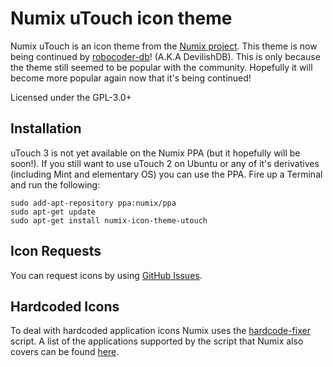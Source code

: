 Numix uTouch icon theme
=======================

Numix uTouch is an icon theme from the [Numix project](http://numixproject.org). This theme is now being continued by [robocoder-db](https://github.com/robocoder-db)! (A.K.A DevilishDB). This is only because the theme still seemed to be popular with the community. Hopefully it will become more popular again now that it's being continued!

Licensed under the GPL-3.0+

Installation
------------

uTouch 3 is not yet available on the Numix PPA (but it hopefully will be soon!). If you still want to use uTouch 2 on Ubuntu or any of it's derivatives (including Mint and elementary OS) you can use the PPA. Fire up a Terminal and run the following:

```
sudo add-apt-repository ppa:numix/ppa
sudo apt-get update
sudo apt-get install numix-icon-theme-utouch
```

Icon Requests
-------------

You can request icons by using [GitHub Issues](https://github.com/numixproject/numix-icon-theme-utouch/issues).

Hardcoded Icons
---------------

To deal with hardcoded application icons Numix uses the [hardcode-fixer](https://github.com/Foggalong/hardcode-fixer) script. A list of the applications supported by the script that Numix also covers can be found [here](https://github.com/Foggalong/hardcode-fixer/blob/master/data/themes/numix.md).
